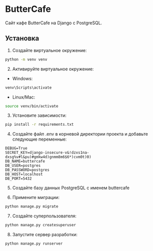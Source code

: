 # ButterCafe

Сайт кафе ButterCafe на Django с PostgreSQL.

## Установка

1. Создайте виртуальное окружение:
```bash
python -m venv venv
```

2. Активируйте виртуальное окружение:
- Windows:
```bash
venv\Scripts\activate
```
- Linux/Mac:
```bash
source venv/bin/activate
```

3. Установите зависимости:
```bash
pip install -r requirements.txt
```

4. Создайте файл .env в корневой директории проекта и добавьте следующие переменные:
```
DEBUG=True
SECRET_KEY=django-insecure-v&!dzxs1na-dxsg%v#l&pu)#gmkw4d)gnmm8m6$6*)cvm0t)0)
DB_NAME=buttercafe
DB_USER=postgres
DB_PASSWORD=postgres
DB_HOST=localhost
DB_PORT=5432
```

5. Создайте базу данных PostgreSQL с именем buttercafe

6. Примените миграции:
```bash
python manage.py migrate
```

7. Создайте суперпользователя:
```bash
python manage.py createsuperuser
```

8. Запустите сервер разработки:
```bash
python manage.py runserver
```